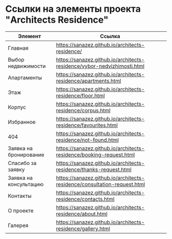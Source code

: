 # Ссылки на элементы проекта "Architects Residence"

| **Элемент**            | Ссылка                                                                   |
|------------------------|--------------------------------------------------------------------------|
| Главная                | https://sanazez.github.io/architects-residence/                          |
| Выбор недвижимости     | https://sanazez.github.io/architects-residence/vybor-nedvizhimosti.html  |
| Апартаменты            | https://sanazez.github.io/architects-residence/apartments.html           |
| Этаж                   | https://sanazez.github.io/architects-residence/floor.html                |
| Корпус                 | https://sanazez.github.io/architects-residence/corpus.html               |
| Избранное              | https://sanazez.github.io/architects-residence/favourites.html           |
| 404                    | https://sanazez.github.io/architects-residence/not-found.html            |
| Заявка на бронирование | https://sanazez.github.io/architects-residence/booking-request.html      |
| Спасибо за заявку      | https://sanazez.github.io/architects-residence/thanks-request.html       |
| Заявка на консультацию | https://sanazez.github.io/architects-residence/consultation-request.html |
| Контакты               | https://sanazez.github.io/architects-residence/contacts.html             |
| О проекте              | https://sanazez.github.io/architects-residence/about.html                |
| Галерея                | https://sanazez.github.io/architects-residence/gallery.html              |
